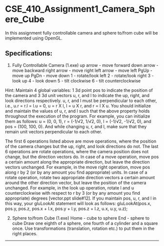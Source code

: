 # CSE_410_Assignment1_Camera_Sphere_Cube
In this assignment fully controllable camera and sphere to/from cube will be implemented using OpenGL. 

Specifications:
----------------------------------------------------------------------------------------------------------------------------------------

1. Fully Controllable Camera (1.exe)
up arrow - move forward
down arrow - move backward
right arrow - move right
left arrow - move left
PgUp - move up
PgDn - move down
1 - rotate/look left
2 - rotate/look right
3 - look up
4 - look down
5 - tilt clockwise
6 - tilt counterclockwise

Hint:
Maintain 4 global variables: 1 3d point pos to indicate the position of the camera and 3 3d unit vectors u, r, and l to indicate the up, right, and look directions respectively. 
u, r, and l must be perpendicular to each other, i.e., u.r = r.l = l.u = 0, u = r X l, l = u X r, and r = l X u. 
You should initialize and maintain the values of u, r, and l such that the above property holds throughout the execution of the program. 
For example, you can initialize them as follows: 
    u = (0, 0, 1), r = (-1/√2, 1/√2, 0), l = (-1/√2, -1/√2, 0),
and pos = (100, 100, 0). 
And while changing u, r, and l, make sure that they remain unit vectors perpendicular to each other.

The first 6 operations listed above are move operations, where the position of the camera changes but the up, right, and look directions do not. 
The last 6 operations are rotate operations, where the camera position does not change, but the direction vectors do.
In case of a move operation, move pos a certain amount along the appropriate direction, but leave the direction vectors unchanged. 
For example, in the move right operation, move pos along r by 2 (or by any amount you find appropriate) units. 
In case of a rotate operation, rotate two appropriate direction vectors a certain amount around the other direction vector, but leave the position of the camera unchanged. 
For example, in the look up operation, rotate l and u counterclockwise with respect to r by 3 (or by any amount you find appropriate) degrees [vector.ppt slide#12].
If you maintain pos, u, r, and l in this way, your gluLookAt statement will look as follows:
        gluLookAt(pos.x, pos.y, pos.z,
        pos.x + l.x, pos.y + l.y, pos.z + l.z,
        u.x, u.y, u.z);
        
    
    
2. Sphere to/from Cube (1.exe)
Home - cube to sphere
End - sphere to cube
Draw one eighth of a sphere, one fourth of a cylinder and a square once.
Use transformations (translation, rotation etc.) to put them in the right places.

----------------------------------------------------------------------------------------------------------------------------------------

